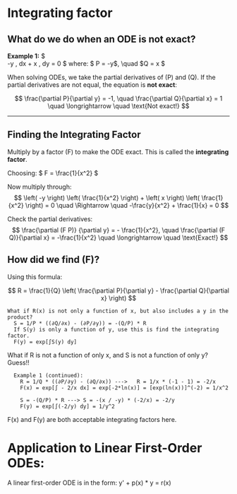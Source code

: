 # Integrating factor
## What do we do when an ODE is not exact?
**Example 1:**
$  
  -y \, dx + x \, dy = 0
$
where: 
$
    P = -y$, \quad $Q = x
$

When solving ODEs, we take the partial derivatives of \(P\) and \(Q\).
If the partial derivatives are not equal, the equation is **not exact**: 

$$
\frac{\partial P}{\partial y} = -1, \quad \frac{\partial Q}{\partial x} = 1 \quad \longrightarrow \quad \text{Not exact!}
$$

---

## Finding the Integrating Factor

Multiply by a factor \(F\) to make the ODE exact. This is called the **integrating factor**.

Choosing: 
$ 
F = \frac{1}{x^2}
$

Now multiply through:
$$
\left( -y \right) \left( \frac{1}{x^2} \right) + \left( x \right) \left( \frac{1}{x^2} \right) = 0
\quad \Rightarrow \quad
-\frac{y}{x^2} + \frac{1}{x} = 0
$$

Check the partial derivatives:
$$ 
\frac{\partial (F P)} {\partial y} = - \frac{1}{x^2},
\quad
\frac{\partial (F Q)}{\partial x} = -\frac{1}{x^2}
\quad \longrightarrow \quad \text{Exact!}
$$

## How did we find \(F\)?

  Using this formula:
  

  $$
  R = \frac{1}{Q} \left( \frac{\partial P}{\partial y} - \frac{\partial Q}{\partial x} \right)
  $$

    What if R(x) is not only a function of x, but also includes a y in the product?
      S = 1/P * ((∂Q/∂x) - (∂P/∂y)) = -(Q/P) * R
      If S(y) is only a function of y, use this is find the integrating factor.
      F(y) = exp[∫S(y) dy]
What if R is not a function of only x, and S is not a function of only y? 
      Guess!!

      Example 1 (continued): 
        R = 1/Q * ((∂P/∂y) - (∂Q/∂x)) --->   R = 1/x * (-1 - 1) = -2/x
        F(x) = exp[∫ - 2/x dx] = exp[-2*ln(x)] = [exp(ln(x))]^(-2) = 1/x^2

        S = -(Q/P) * R ---> S = -(x / -y) * (-2/x) = -2/y
        F(y) = exp[∫(-2/y) dy] = 1/y^2
F(x) and F(y) are both acceptable integrating factors here.  

# Application to Linear First-Order ODEs:
A linear first-order ODE is in the form: 
  y' + p(x) * y = r(x)

        





